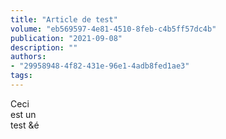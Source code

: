 ```yaml
---
title: "Article de test"
volume: "eb569597-4e81-4510-8feb-c4b5ff57dc4b"
publication: "2021-09-08"
description: ""
authors:
- "29958948-4f82-431e-96e1-4adb8fed1ae3"
tags:
---
```

<p>Ceci
<br />est un
<br />test &amp;é</p>
